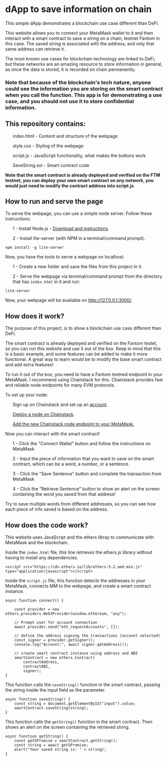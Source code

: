 # dApp to save information on chain
This simple dApp demonstrates a blockchain use case different than DeFi.

This website allows you to connect your MetaMask wallet to it and then interact with a smart contract to save a string on a chain, testnet Fantom in this case. The saved string is associated with the address, and only that same address can retrieve it.

The most known use cases for blockchain technology are linked to DeFi, but these networks are an amazing resource to store information in general, as once the data is stored, it is recorded on chain permanently. 

<h3> Note that because of the blockchain's tech nature, anyone could see the information you are storing on the smart contract when you call the function. This app is for demonstrating a use case, and you should not use it to store confidential information.</h3>

<h2>This repository contains:</h2>
<ol>index.html - Content and structure of the webpage</ol>
<ol>style.css - Styling of the webpage</ol>
<ol>script.js - JavaScript functionality, what makes the buttons work</ol>
<ol>SaveString.sol - Smart contract code</ol>

<b>Note that the smart contract is already deployed and verified on the FTM testnet, you can deploy your own smart contract on any network, you would just need to modify the contract address into script.js</b>

<h2>How to run and serve the page</h2>

To serve the webpage, you can use a simple node server. Follow these instructions:
<ol>1 - Install Node.js - <a href="https://nodejs.org/en/download/">Download and instructions</a>.</ol>
<ol>2 - Install lite-server (with NPM in a terminal/command prompt).</ol>
  
  ```
  npm install -g lite-server 
  ```
  
  Now, you have the tools to serve a webpage on localhost.
  
  
  <ol>1 - Create a new folder and save the files from this project in it.</ol>
  <ol>2 - Serve the webpage via terminal/command prompt from the directory that has <code>index.html</code> in it and run:</ol>
 
 ```
 lite-server
 ```
 Now, your webpage will be available on http://127.0.0.1:3000/.
 
 <h2>How does it work?</h2>
The purpose of this project, is to show a blockchain use case different than DeFi.

The smart contract is already deployed and verified on the Fantom testet, so you can run this website and use it out of the box. Keep in mind that this is a basic example, and some features can be added to make it more functional. A great way to learn would be to modify the base smart contract and add extra features!

To run it out of the box, you need to have a Fantom testned endpoint in your MetaMask. I recommend using Chainstack for this. Chainstack provides fast and reliable node endpoints for many EVM protocols.

To set up your node:

<ol>Sign up on Chainstack and set up an <a href="https://console.chainstack.com/user/account/create">account</a>.</ol>
<ol><a href="https://docs.chainstack.com/platform/join-a-public-network"> Deploy a node on Chainstack</a>.</ol>

<ol><a href="https://support.chainstack.com/hc/en-us/articles/360034636571-Using-MetaMask-Desktop-with-Chainstack">Add the new Chainstack node endpoint to your MetaMask.</a></ol>

Now you can interact with the smart contract!

<ol>1 - Click the "Connect Wallet" button and follow the instructions on MetaMask</ol>
<ol>2 - Input the piece of information that you want to save on the smart contract, which can be a word, a number, or a sentence.</ol>
<ol>3 - Click the "Save Sentence" button and complete the transaction from MetaMask</ol>
<ol>4 - Click the "Retrieve Sentence" button to show an alert on the screen containing the word you saved from that address!</ol>

Try to save multiple words from different addresses, so you can see how each piece of info saved is based on the address.

<h2>How does the code work?</h2>
This website uses JavaScript and the ethers libray to communicate with MetaMask and the blockchain.
<p></p>
Inside the <code>index.html</code> file, this line retrieves the ethers.js library without having to install any dependencies.
<p></p>

```
<script src="https://cdn.ethers.io/lib/ethers-5.2.umd.min.js" type="application/javascript"></script>
```
<p></p>
Inside the <code>script.js</code> file, this function detects the addresses in your MetaMask, connects MM to the webpage, and create a smart contract instance.
<p></p>

```
async function connect() {

    const provider = new ethers.providers.Web3Provider(window.ethereum, "any");

    // Prompt user for account connection
    await provider.send("eth_requestAccounts", []);

    // define the address signing the transactions (account selected)
    const signer = provider.getSigner();
    console.log("Account:", await signer.getAddress());

    // create smart contract instance using address and ABI
    smartContract = new ethers.Contract(
        contractAddress,
        contractABI,
        signer);
}
```

<p></p>
This function calls the <code>saveString()</code> function in the smart contract, passing the string inside the input field as the parameter.
<p></p>

```
async function saveString() {
    const string = document.getElementById("input").value;
    smartContract.saveString(string);
}
```
<p></p>
This function calls the <code>getString()</code> function in the smart contract. Then shows an alert on the screen containing the retrieved string.
<p></p>

```
async function getString() {
    const getSPromise = smartContract.getString();
    const string = await getSPromise;
    alert("Your saved string is: " + string);
}
```
